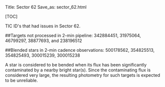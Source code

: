 Title: Sector 62
Save_as: sector_62.html

[TOC]

TIC ID's that had issues in Sector 62.


##Targets not processed in 2-min pipeline:
342884451, 31975064, 46799297, 38877693, and 238196512

##Blended stars in 2-min cadence observations:
500178562, 354825513, 354825493, 300015239, 300015238

A star is considered to be bended when its flux has been significantly contaminated by a nearby bright star(s). Since the contaminating flux is considered very large, the resulting photometry for such targets is expected to be unreliable.


